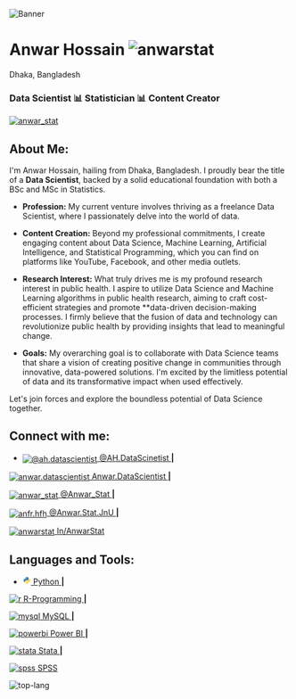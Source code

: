 
<!--
- 🔭 I’m currently working on ...
- 🌱 I’m currently learning ...
- 👯 I’m looking to collaborate on ...
- 🤔 I’m looking for help with ...
- 💬 Ask me about ...
- 📫 How to reach me: ...
- 😄 Pronouns: ...
- ⚡ Fun fact: ...
-->

<p align="left"> <img src="https://github.com/AnwarStat/AnwarStat/assets/58507309/64ef4998-2155-4db4-9407-56d1922b8b0e" alt="Banner" height='170' width='1200'/> </p>



<h1 align="left"> <bold>Anwar Hossain</bold>  <img src="https://komarev.com/ghpvc/?username=anwarstat&label=Profile%20views&color=0e75b6&style=flat" alt="anwarstat" height="20" width="120" />  </h1>
<p align="left"> Dhaka, Bangladesh </p>
<h3 align="left"> Data Scientist  📊  Statistician 📊 Content Creator </h3>

<p align="left"> <a href="https://twitter.com/anwar_stat" target="blank"><img src="https://img.shields.io/twitter/follow/anwar_stat?logo=twitter&style=for-the-badge" alt="anwar_stat" height="20" width="120" /></a> </p>
<h2 align="left"> About Me: </h2>
<p style="text-align: left; font-family: verdana; text-color: red; line-height: 2.5; ">
  
I'm Anwar Hossain, hailing from Dhaka, Bangladesh. I proudly bear the title of a **Data Scientist**, backed by a solid educational foundation with both a BSc and MSc in Statistics.  

- **Profession:** My current venture involves thriving as a freelance Data Scientist, where I passionately delve into the world of data.  

- **Content Creation:** Beyond my professional commitments, I create engaging content about Data Science, Machine Learning, Artificial Intelligence, and Statistical Programming, which you can find on platforms like YouTube, Facebook, and other media outlets. 

- **Research Interest:** What truly drives me is my profound research interest in public health. I aspire to utilize Data Science and Machine Learning algorithms in public health research, aiming to craft cost-efficient strategies and promote **data-driven decision-making processes. I firmly believe that the fusion of data and technology can revolutionize public health by providing insights that lead to meaningful change.
- **Goals:** My overarching goal is to collaborate with Data Science teams that share a vision of creating positive change in communities through innovative, data-powered solutions. I'm excited by the limitless potential of data and its transformative impact when used effectively.  

Let's join forces and explore the boundless potential of Data Science together.
  
</p>

<!-- BLOG-POST-LIST:START -->
<!-- BLOG-POST-LIST:END -->

<h2 align="left">Connect with me:</h2>
<p style="text-align: left; font-family: verdana; text-color: red; ">

- <a href="https://www.youtube.com/@ah.datascientist" target="blank"><img align="center" src="https://raw.githubusercontent.com/rahuldkjain/github-profile-readme-generator/master/src/images/icons/Social/youtube.svg" alt="@ah.datascientist" height="15" width="15"  />   @AH.DataScinetist </a>  **|** 

<a href="https://fb.com/anwar.datascientist" target="blank"><img align="center" src="https://raw.githubusercontent.com/rahuldkjain/github-profile-readme-generator/master/src/images/icons/Social/facebook.svg" alt="anwar.datascientist" height="15" width="15"  />   Anwar.DataScientist </a>  **|**

<a href="https://twitter.com/anwar_stat" target="blank"><img align="center" src="https://raw.githubusercontent.com/rahuldkjain/github-profile-readme-generator/master/src/images/icons/Social/twitter.svg" alt="anwar_stat" height="15" width="15"  />   @Anwar_Stat </a>   **|**

<a href="https://instagram.com/anwar.stat.jnu" target="blank"><img align="center" src="https://raw.githubusercontent.com/rahuldkjain/github-profile-readme-generator/master/src/images/icons/Social/instagram.svg" alt="anfr.hfh" height="15" width="15"  />   @Anwar.Stat.JnU </a>    **|**

<a href="https://linkedin.com/in/anwarstat" target="blank"><img align="center" src="https://raw.githubusercontent.com/rahuldkjain/github-profile-readme-generator/master/src/images/icons/Social/linked-in-alt.svg" alt="anwarstat" height="15" width="15"  />   In/AnwarStat </a> <br>
</p>

<h2 align="left">Languages and Tools:</h2>

<p align="left"> 
  
- <a href="https://github.com/AnwarStat/Machine-Learning/" target="blank" rel="noreferrer"> <img src="https://raw.githubusercontent.com/devicons/devicon/master/icons/python/python-original.svg" alt="python" width="15" height="15"/>  Python </a>  **|**

<a href="https://github.com/AnwarStat/Machine-Learning/" target="blank" rel="noreferrer"> <img src="https://github-production-user-asset-6210df.s3.amazonaws.com/58507309/267889011-cce42181-4681-4acb-b759-1dcb4b716551.png" alt="r" width="15" height="15"/>  R-Programming </a>   **|** 
 
<a href="https://github.com/AnwarStat/Data-Science/" target="blank" rel="noreferrer"> <img src="https://github-production-user-asset-6210df.s3.amazonaws.com/58507309/267895285-3e2d5811-9949-4e57-8cbe-53cc64707fa3.png" alt="mysql" width="15" height="15"/>  MySQL </a>    **|** 

<a href="https://github.com/AnwarStat/Data-Visualization/" target="blank" rel="noreferrer"> <img src="https://github-production-user-asset-6210df.s3.amazonaws.com/58507309/267893105-2f6f0a33-1519-4b42-87ed-db7d0d9ed09e.png" alt= "powerbi" height="15" width="15"/>  Power BI </a>    **|**

<a href="https://github.com/AnwarStat/Econometrics/" target="blank" rel="noreferrer"> <img src="https://github-production-user-asset-6210df.s3.amazonaws.com/58507309/267893720-f14bc198-b424-4e20-80df-e2fa70bb4117.png" alt="stata" width="15" height="15"/>  Stata </a>     **|** 
 
<a href="https://github.com/AnwarStat/Biostatistics/" target="blank" rel="noreferrer"> <img src="https://github-production-user-asset-6210df.s3.amazonaws.com/58507309/267894201-99884b1a-3a03-4fac-bdce-98430d64e387.png" alt="spss" width="15" height="15" />  SPSS </a>

</p>







<p align="left"> <img src="https://github-readme-stats.vercel.app/api/top-langs/?username=Anwarstat" alt="top-lang" /> </p>




